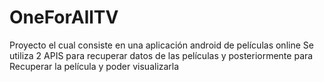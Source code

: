 # OneForAllTV

Proyecto el cual consiste en una aplicación android de películas online
Se utiliza 2 APIS para recuperar datos de las películas y posteriormente para
Recuperar la película y poder visualizarla
